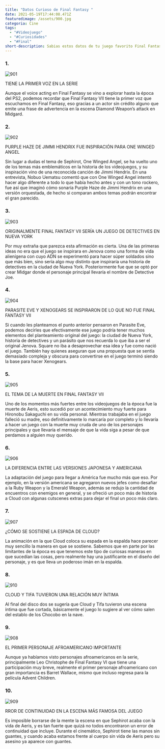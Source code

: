 ```yaml
---
title: "Datos Curioso de Final Fantasy "
date: 2021-05-19T17:44:08.471Z
featuredimage: /assets/900.jpg
categoria: Cine
tags:
  - "#Videojuego"
  - "#Curiosidades"
  - "#Final"
short-description: Sabias estos datos de tu juego favorito Final Fantasy?
---
```

### 1.

![901](/assets/901.jpeg "901")

TIENE LA PRIMER VOZ EN LA SERIE<br/>

Aunque el voice acting en Final Fantasy se vino a explorar hasta la época del PS2, podemos recordar que Final Fantasy VII tiene la primer voz que escuchamos en Final Fantasy, eso gracias a un actor sin crédito alguno que emite una frase de advertencia en la escena Diamond Weapon’s attack en Midgard.

### 2.

![902](/assets/902.jpg "902")

PURPLE HAZE DE JIMMI HENDRIX FUE INSPIRACIÓN PARA ONE WINGED ANGEL<br/>

Sin lugar a dudas el tema de Sephirot, One Winged Angel, se ha vuelto uno de los temas más emblemáticos en la historia de los videojuegos, y su inspiración vino de una reconocida canción de Jimmi Hendrix. En una entrevista, Nobuo Uematsu comentó que con One Winged Angel intentó hacer algo diferente a todo lo que había hecho antes y con un tono rockero, fue así que imaginó cómo sonaría Purple Haze de Jimmi Hendrix en una versión orquestada, de hecho si comparan ambos temas podrán encontrar el gran parecido.

### 3.

![903](/assets/903.jpg "903")

ORIGINALMENTE FINAL FANTASY VII SERÍA UN JUEGO DE DETECTIVES EN NUEVA YORK<br/>

Por muy extraña que parezca esta afirmación es cierta. Una de las primeras ideas no era que el juego se inspirara en Jenova como una forma de vida alienígena con cuyo ADN se experimentó para hacer súper soldados sino que más bien, sino sería algo muy distinto que inspiraría una historia de detectives en la ciudad de Nueva York. Posteriormente fue que se optó por crear Midgar donde el personaje principal llevaría el nombre de Detective Joe.

### 4.



![904](/assets/904.jpg "904")



PARASITE EVE Y XENOGEARS SE INSPIRARON DE LO QUE NO FUE FINAL FANTASY VII<br/>

Si cuando les planteamos el punto anterior pensaron en Parasite Eve, podemos decirles que efectivamente ese juego podría tener muchos elementos del planteamiento original del juego: la ciudad de Nueva York, historia de detectives y un parásito que nos recuerda lo que iba a ser el original Jenova. Square no iba a desaprovechar esa idea y fue como nació el juego. También hay quienes aseguran que una propuesta que se sentía demasiado compleja y obscura para convertirse en el juego terminó siendo la base para hacer Xenogears.

### 5.

![905](/assets/905.jpg "905")

EL TEMA DE LA MUERTE EN FINAL FANTASY VII<br/>

Uno de los momentos más fuertes entre los videojuegos de la época fue la muerte de Aeris, esto sucedió por un acontecimiento muy fuerte para Hironobu Sakaguchi en su vida personal. Mientras trabajaba en el juego falleció su madre, eso definitivamente lo marcaría por completo y lo llevaría a hacer un juego con la muerte muy cruda de uno de los personajes principales y que llevaría el mensaje de que la vida siga a pesar de que perdamos a alguien muy querido.

### 6.

![906](/assets/906.jpg "906")

LA DIFERENCIA ENTRE LAS VERSIONES JAPONESA Y AMERICANA<br/>

La adaptación del juego para llegar a América fue mucho más que eso. Por ejemplo, en la versión americana se agregaron nuevos jefes como desafiar a la Ruby Weapon y la Emerald Weapon, además se redujo la cantidad de encuentros con enemigos en general, y se ofreció un poco más de historia a Cloud con algunas cutscenes extras para dejar el final un poco más claro.

### 7.

![907](/assets/907.png "907")

¿CÓMO SE SOSTIENE LA ESPADA DE CLOUD?<br/>

La animación en la que Cloud coloca su espada en la espalda hace parecer muy sencillo la manera en que se sostiene. Sabemos que en parte por las limitantes de la época es que tenemos este tipo de curiosas maneras en que sucedían las cosas, pero realmente hay una justificante en el diseño del personaje, y es que lleva un poderoso imán en la espalda.

### 8.

![910](/assets/910.jpg "910")

CLOUD Y TIFA TUVIERON UNA RELACIÓN MUY ÍNTIMA<br/>

Al final del disco dos se sugería que Cloud y Tifa tuvieron una escena íntima que fue cortada, básicamente el juego lo sugiere al ver cómo salen del establo de los Chocobo en la nave.

### 9.

![908](/assets/908.jpg "908")

EL PRIMER PERSONAJE AFROAMERICANO IMPORTANTE<br/>

Aunque ya habíamos visto personajes afroamericanos en la serie, principalmente Leo Christophe de Final Fantasy VI que tiene una participación muy breve, realmente el primer personaje afroamericano con gran importancia es Barret Wallace, mismo que incluso regresa para la película Advent Children.

### 10.

![909](/assets/909.jpg "909")

RROR DE CONTINUIDAD EN LA ESCENA MÁS FAMOSA DEL JUEGO <br/>

Es imposible borrarse de la mente la escena en que Sephirot acaba con la vida de Aeris, y es tan fuerte que quizá no todos encontraron un error de continuidad que incluye. Durante el cinemático, Sephirot tiene las manos sin guantes, y cuando acaba estamos frente al cuerpo sin vida de Aeris pero su asesino ya aparece con guantes.